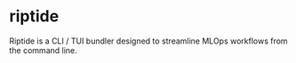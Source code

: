 # riptide
Riptide is a CLI / TUI bundler designed to streamline MLOps workflows from the command line.
